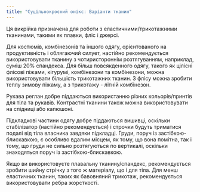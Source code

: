 ```yaml
---
title: "Суцільнокроєний онікс: Варіанти тканин"
---
```


Ця викрійка призначена для роботи з еластичними/трикотажними тканинами, такими як плавки, фліс і джерсі.

Для костюмів, комбінезонів та іншого одягу, орієнтованого на продуктивність і облягаючий силует, настійно рекомендується використовувати тканину з чотиристороннім розтягуванням, наприклад, суміш 20% спандекса. Для більш повсякденного одягу, такого як цілісні флісові піжами, кігурумі, комбінезони та комбінезони, можна використовувати більшість трикотажних тканин. З флісу можна зробити теплу зимову піжаму, а з трикотажу - літній комбінезон.

Рукава реглан добре піддаються використанню різних кольорів/принтів для тіла та рукавів. Контрастні тканини також можна використовувати на спідниці або капюшоні.

Підкладкові частини одягу добре піддаються вишивці, оскільки стабілізатор (настійно рекомендується) і строчки будуть триматися подалі від тіла власника завдяки підкладці. Груди, поруч із застібкою-блискавкою, є особливо вдалим місцем, як тому, що вона помітна, так і тому, що груди не сильно розтягуються по вертикалі, оскільки знаходяться поруч із застібкою-блискавкою.

Якщо ви використовуєте плавальну тканину/спандекс, рекомендується зробити шийну стрічку з того ж матеріалу, що і для тіла. Для менш еластичних тканин, таких як бавовняний трикотаж, рекомендується використовувати ребра жорсткості.
